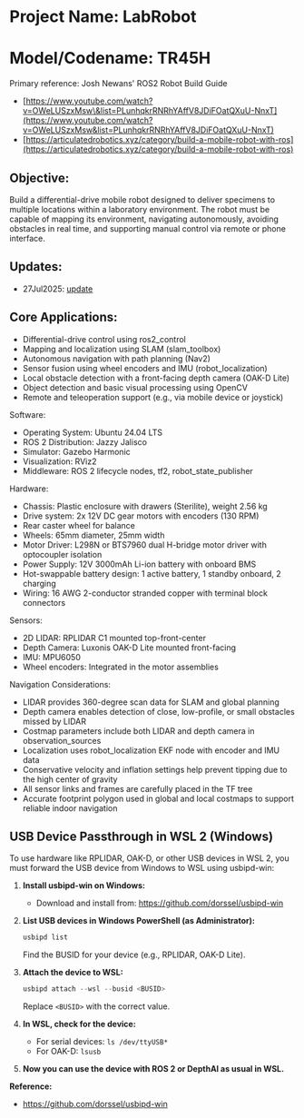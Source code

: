 # Project Name: LabRobot
# Model/Codename: TR45H


Primary reference: Josh Newans' ROS2 Robot Build Guide

* [https://www.youtube.com/watch?v=OWeLUSzxMsw\&list=PLunhqkrRNRhYAffV8JDiFOatQXuU-NnxT](https://www.youtube.com/watch?v=OWeLUSzxMsw&list=PLunhqkrRNRhYAffV8JDiFOatQXuU-NnxT)
* [https://articulatedrobotics.xyz/category/build-a-mobile-robot-with-ros](https://articulatedrobotics.xyz/category/build-a-mobile-robot-with-ros)

## Objective:
Build a differential-drive mobile robot designed to deliver specimens to multiple locations within a laboratory environment.
The robot must be capable of mapping its environment, navigating autonomously, avoiding obstacles in real time, and supporting manual control via remote or phone interface.

## Updates:
- 27Jul2025: [update](/docs/README.md#2025-07-27-update)


## Core Applications:

* Differential-drive control using ros2\_control
* Mapping and localization using SLAM (slam\_toolbox)
* Autonomous navigation with path planning (Nav2)
* Sensor fusion using wheel encoders and IMU (robot\_localization)
* Local obstacle detection with a front-facing depth camera (OAK-D Lite)
* Object detection and basic visual processing using OpenCV
* Remote and teleoperation support (e.g., via mobile device or joystick)

Software:

* Operating System: Ubuntu 24.04 LTS
* ROS 2 Distribution: Jazzy Jalisco
* Simulator: Gazebo Harmonic
* Visualization: RViz2
* Middleware: ROS 2 lifecycle nodes, tf2, robot\_state\_publisher

Hardware:

* Chassis: Plastic enclosure with drawers (Sterilite), weight 2.56 kg
* Drive system: 2x 12V DC gear motors with encoders (130 RPM)
* Rear caster wheel for balance
* Wheels: 65mm diameter, 25mm width
* Motor Driver: L298N or BTS7960 dual H-bridge motor driver with optocoupler isolation
* Power Supply: 12V 3000mAh Li-ion battery with onboard BMS
* Hot-swappable battery design: 1 active battery, 1 standby onboard, 2 charging
* Wiring: 16 AWG 2-conductor stranded copper with terminal block connectors

Sensors:

* 2D LIDAR: RPLIDAR C1 mounted top-front-center
* Depth Camera: Luxonis OAK-D Lite mounted front-facing
* IMU: MPU6050
* Wheel encoders: Integrated in the motor assemblies

Navigation Considerations:

* LIDAR provides 360-degree scan data for SLAM and global planning
* Depth camera enables detection of close, low-profile, or small obstacles missed by LIDAR
* Costmap parameters include both LIDAR and depth camera in observation\_sources
* Localization uses robot\_localization EKF node with encoder and IMU data
* Conservative velocity and inflation settings help prevent tipping due to the high center of gravity
* All sensor links and frames are carefully placed in the TF tree
* Accurate footprint polygon used in global and local costmaps to support reliable indoor navigation

## USB Device Passthrough in WSL 2 (Windows)

To use hardware like RPLIDAR, OAK-D, or other USB devices in WSL 2, you must forward the USB device from Windows to WSL using usbipd-win:

1. **Install usbipd-win on Windows:**
   - Download and install from: https://github.com/dorssel/usbipd-win

2. **List USB devices in Windows PowerShell (as Administrator):**
   ```powershell
   usbipd list
   ```
   Find the BUSID for your device (e.g., RPLIDAR, OAK-D Lite).

3. **Attach the device to WSL:**
   ```powershell
   usbipd attach --wsl --busid <BUSID>
   ```
   Replace `<BUSID>` with the correct value.

4. **In WSL, check for the device:**
   - For serial devices: `ls /dev/ttyUSB*`
   - For OAK-D: `lsusb`

5. **Now you can use the device with ROS 2 or DepthAI as usual in WSL.**

**Reference:**
- https://github.com/dorssel/usbipd-win
